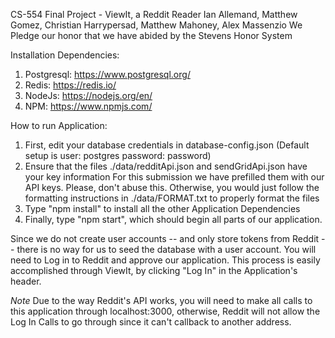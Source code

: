 CS-554 Final Project - ViewIt, a Reddit Reader
Ian Allemand, Matthew Gomez, Christian Harrypersad, Matthew Mahoney, Alex Massenzio
We Pledge our honor that we have abided by the Stevens Honor System

Installation Dependencies:
1) Postgresql: https://www.postgresql.org/
2) Redis: https://redis.io/
3) NodeJs: https://nodejs.org/en/
4) NPM: https://www.npmjs.com/

How to run Application:
1) First, edit your database credentials in database-config.json (Default setup is user: postgres password: password)
2) Ensure that the files ./data/redditApi.json and sendGridApi.json have your key information
    For this submission we have prefilled them with our API keys. Please, don't abuse this. 
    Otherwise, you would just follow the formatting instructions in ./data/FORMAT.txt to properly format the files
3) Type "npm install" to install all the other Application Dependencies
4) Finally, type "npm start", which should begin all parts of our application.

Since we do not create user accounts -- and only store tokens from Reddit -- there is no way for us
to seed the database with a user account. You will need to Log in to Reddit and approve our application.
This process is easily accomplished through ViewIt, by clicking "Log In" in the Application's header. 

*Note* Due to the way Reddit's API works, you will need to make all calls to this application through localhost:3000,
otherwise, Reddit will not allow the Log In Calls to go through since it can't callback to another address. 